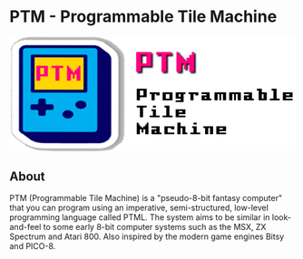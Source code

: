 # PTM - Programmable Tile Machine

![PTM Logo](https://github.com/FernandoAiresCastello/PTM/blob/master/Images/logo.fw.png?raw=true)

## About
	
PTM (Programmable Tile Machine) is a "pseudo-8-bit fantasy computer" that you can program using an imperative, semi-structured, low-level programming language called PTML. The system aims to be similar in look-and-feel to some early 8-bit computer systems such as the MSX, ZX Spectrum and Atari 800. Also inspired by the modern game engines Bitsy and PICO-8.
